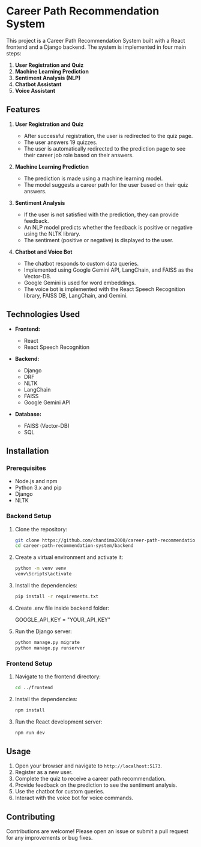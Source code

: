 # Career Path Recommendation System

This project is a Career Path Recommendation System built with a React frontend and a Django backend. The system is implemented in four main steps:

1. **User Registration and Quiz**
2. **Machine Learning Prediction**
3. **Sentiment Analysis (NLP)**
4. **Chatbot Assistant**
5. **Voice Assistant**

## Features

1. **User Registration and Quiz**
   - After successful registration, the user is redirected to the quiz page.
   - The user answers 19 quizzes.
   - The user is automatically redirected to the prediction page to see their career job role based on their answers.

2. **Machine Learning Prediction**
   - The prediction is made using a machine learning model.
   - The model suggests a career path for the user based on their quiz answers.

3. **Sentiment Analysis**
   - If the user is not satisfied with the prediction, they can provide feedback.
   - An NLP model predicts whether the feedback is positive or negative using the NLTK library.
   - The sentiment (positive or negative) is displayed to the user.

4. **Chatbot and Voice Bot**
   - The chatbot responds to custom data queries.
   - Implemented using Google Gemini API, LangChain, and FAISS as the Vector-DB.
   - Google Gemini is used for word embeddings.
   - The voice bot is implemented with the React Speech Recognition library, FAISS DB, LangChain, and Gemini.

## Technologies Used

- **Frontend:**
  - React
  - React Speech Recognition

- **Backend:**
  - Django
  - DRF
  - NLTK
  - LangChain
  - FAISS
  - Google Gemini API

- **Database:**
  - FAISS (Vector-DB)
  - SQL

## Installation

### Prerequisites

- Node.js and npm
- Python 3.x and pip
- Django
- NLTK

### Backend Setup

1. Clone the repository:
    ```bash
    git clone https://github.com/chandima2000/career-path-recommendation-system.git
    cd career-path-recommendation-system/backend
    ```

2. Create a virtual environment and activate it:
    ```bash
    python -m venv venv
    venv\Scripts\activate
    ```

3. Install the dependencies:
    ```bash
    pip install -r requirements.txt
      ```
4. Create .env file inside backend folder:

   GOOGLE_API_KEY = "YOUR_API_KEY"

5. Run the Django server:
    ```bash
    python manage.py migrate
    python manage.py runserver
    ```

### Frontend Setup

1. Navigate to the frontend directory:
    ```bash
    cd ../frontend
    ```

2. Install the dependencies:
    ```bash
    npm install
    ```

3. Run the React development server:
    ```bash
    npm run dev
    ```

## Usage

1. Open your browser and navigate to `http://localhost:5173`.
2. Register as a new user.
3. Complete the quiz to receive a career path recommendation.
4. Provide feedback on the prediction to see the sentiment analysis.
5. Use the chatbot for custom queries.
6. Interact with the voice bot for voice commands.

## Contributing

Contributions are welcome! Please open an issue or submit a pull request for any improvements or bug fixes.


